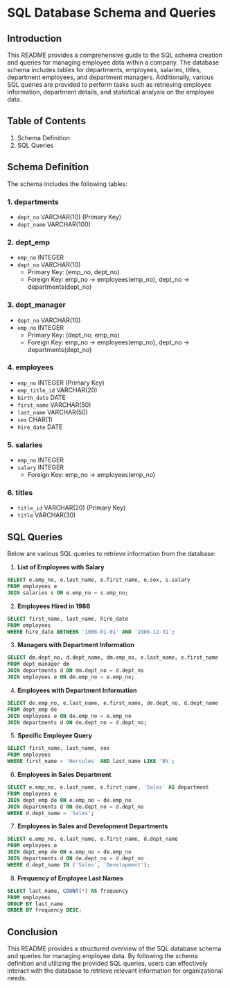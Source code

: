 # SQL Database Schema and Queries

## Introduction
This README provides a comprehensive guide to the SQL schema creation and queries for managing employee data within a company. The database schema includes tables for departments, employees, salaries, titles, department employees, and department managers. Additionally, various SQL queries are provided to perform tasks such as retrieving employee information, department details, and statistical analysis on the employee data.

## Table of Contents
1. Schema Definition
2. SQL Queries

## Schema Definition
The schema includes the following tables:

### 1. departments
- `dept_no` VARCHAR(10) (Primary Key)
- `dept_name` VARCHAR(100)

### 2. dept_emp
- `emp_no` INTEGER
- `dept_no` VARCHAR(10)
  - Primary Key: (emp_no, dept_no)
  - Foreign Key: emp_no -> employees(emp_no), dept_no -> departments(dept_no)

### 3. dept_manager
- `dept_no` VARCHAR(10)
- `emp_no` INTEGER
  - Primary Key: (dept_no, emp_no)
  - Foreign Key: emp_no -> employees(emp_no), dept_no -> departments(dept_no)

### 4. employees
- `emp_no` INTEGER (Primary Key)
- `emp_title_id` VARCHAR(20)
- `birth_date` DATE
- `first_name` VARCHAR(50)
- `last_name` VARCHAR(50)
- `sex` CHAR(1)
- `hire_date` DATE

### 5. salaries
- `emp_no` INTEGER
- `salary` INTEGER
  - Foreign Key: emp_no -> employees(emp_no)

### 6. titles
- `title_id` VARCHAR(20) (Primary Key)
- `title` VARCHAR(30)

## SQL Queries
Below are various SQL queries to retrieve information from the database:

1. **List of Employees with Salary**
```sql
SELECT e.emp_no, e.last_name, e.first_name, e.sex, s.salary
FROM employees e
JOIN salaries s ON e.emp_no = s.emp_no;
```

2. **Employees Hired in 1986**
```sql
SELECT first_name, last_name, hire_date
FROM employees
WHERE hire_date BETWEEN '1986-01-01' AND '1986-12-31';
```

3. **Managers with Department Information**
```sql
SELECT dm.dept_no, d.dept_name, dm.emp_no, e.last_name, e.first_name
FROM dept_manager dm
JOIN departments d ON dm.dept_no = d.dept_no
JOIN employees e ON dm.emp_no = e.emp_no;
```

4. **Employees with Department Information**
```sql
SELECT de.emp_no, e.last_name, e.first_name, de.dept_no, d.dept_name
FROM dept_emp de
JOIN employees e ON de.emp_no = e.emp_no
JOIN departments d ON de.dept_no = d.dept_no;
```

5. **Specific Employee Query**
```sql
SELECT first_name, last_name, sex
FROM employees
WHERE first_name = 'Hercules' AND last_name LIKE 'B%';
```

6. **Employees in Sales Department**
```sql
SELECT e.emp_no, e.last_name, e.first_name, 'Sales' AS department
FROM employees e
JOIN dept_emp de ON e.emp_no = de.emp_no
JOIN departments d ON de.dept_no = d.dept_no
WHERE d.dept_name = 'Sales';
```

7. **Employees in Sales and Development Departments**
```sql
SELECT e.emp_no, e.last_name, e.first_name, d.dept_name
FROM employees e
JOIN dept_emp de ON e.emp_no = de.emp_no
JOIN departments d ON de.dept_no = d.dept_no
WHERE d.dept_name IN ('Sales', 'Development');
```

8. **Frequency of Employee Last Names**
```sql
SELECT last_name, COUNT(*) AS frequency
FROM employees
GROUP BY last_name
ORDER BY frequency DESC;
```

## Conclusion
This README provides a structured overview of the SQL database schema and queries for managing employee data. By following the schema definition and utilizing the provided SQL queries, users can effectively interact with the database to retrieve relevant information for organizational needs.